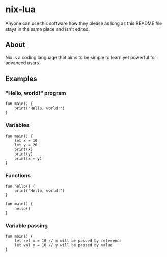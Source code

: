 # nix-lua
Anyone can use this software how they please as long as this README file stays in the same place and isn't edited.

## About
Nix is a coding language that aims to be simple to learn yet powerful for advanced users.

## Examples
### "Hello, world!" program
```
fun main() {
    print("Hello, world!")
}
```

### Variables
```
fun main() {
    let x = 10
    let y = 20
    print(x)
    print(y)
    print(x + y)
}
```

### Functions
```
fun hello() {
    print("Hello, world!")
}

fun main() {
    hello()
}
```

### Variable passing
```
fun main() {
    let ref x = 10 // x will be passed by reference
    let val y = 10 // y will be passed by value
}
```